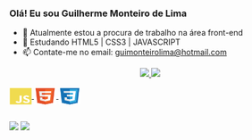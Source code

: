 ### Olá! Eu sou Guilherme Monteiro de Lima

- 🔭 Atualmente estou a procura de trabalho na área front-end
- 🌱 Estudando HTML5 | CSS3 | JAVASCRIPT
- 📫 Contate-me no email: guimonteirolima@hotmail.com

<div align="center">
  <a href="https://github.com/Guilherme-Monteiro-lima">
  <img width="42%" src="https://github-readme-stats.vercel.app/api?username=Guilherme-Monteiro-lima&show_icons=true&theme=dark&include_all_commits=true&count_private=true"/>
  <img width="50%" src="https://github-readme-stats.vercel.app/api/top-langs/?username=Guilherme-Monteiro-lima&layout=compact&langs_count=7&theme=dark"/>
</div>
  
  <div style="display: inline_block"><br>
  <img align="center" alt="Guilherme-Js" height="30" width="40" src="https://raw.githubusercontent.com/devicons/devicon/master/icons/javascript/javascript-plain.svg">
  <img align="center" alt="Guilherme-HTML" height="30" width="40" src="https://raw.githubusercontent.com/devicons/devicon/master/icons/html5/html5-original.svg">
  <img align="center" alt="Guilherme-CSS" height="30" width="40" src="https://raw.githubusercontent.com/devicons/devicon/master/icons/css3/css3-original.svg">
</div>
  
 ##

  <a href = "mailto:guiihdl8@gmail.com"><img src="https://img.shields.io/badge/-Gmail-%23333?style=for-the-badge&logo=gmail&logoColor=white" target="_blank"></a>
  <a href="https://www.linkedin.com/in/guilherme-monteiro-lima/" target="_blank"><img src="https://img.shields.io/badge/-LinkedIn-%230077B5?style=for-the-badge&logo=linkedin&logoColor=white" target="_blank"></a> 
